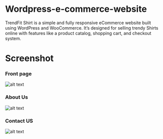 # Wordpress-e-commerce-website
TrendFit Shirt is a simple and fully responsive eCommerce website built using WordPress and WooCommerce. It’s designed for selling trendy Shirts online with features like a product catalog, shopping cart, and checkout system.

# Screenshot 
### Front page
![alt text](videos/FrontPage.gif)
<br>
### About Us
![alt text](<videos/About Us.gif>) 
<br>
### Contact US
![alt text](<videos/Contact us.gif>)